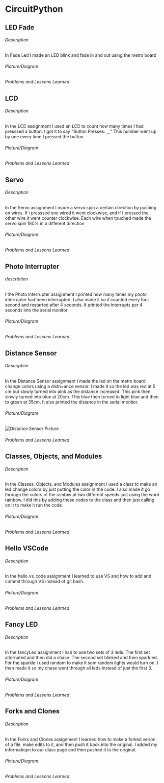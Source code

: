 # CircuitPython

## LED Fade
###### Description
In Fade Led I made an LED blink and fade in and out using the metro board
###### Picture/Diagram
###### Problems and Lessons Learned

## LCD
###### Description
In the LCD assignment I used an LCD to count how many times I had presssed a button. I got it to say "Button Presses: __" This number went up by one every time I pressed the button
###### Picture/Diagram
###### Problems and Lessons Learned

## Servo
###### Description
In the Servo assignment I made a servo spin a certain direction by pushing on wires. If i presssed one wired it went clockwise, and if I pressed the other wire it went counter clockwise. Each wire when touched made the servo spin 180% in a different direction
###### Picture/Diagram
###### Problems and Lessons Learned

## Photo Interrupter
###### description
I the Photo Interrupter assignment I printed how many times my photo interrupter had been interrupted. I also made it so it counted every four second and restarted after 4 seconds. It printed the interrupts per 4 seconds into the serial monitor
###### Picture/Diagram
###### Problems and Lessons Learned

## Distance Sensor
###### Description
In the Distance Sensor assignment I made the led on the metro board change colors using a distn=ance sensor. I made it so the led was red at 5 cm but slowly turned into pink as the distance increased. This pink then slowly turned into blue at 20cm. This blue then turned to light blue and then to green at 35cm. It also printed the distance in the serial monitor.
###### Picture/Diagram
![Distance Sensor Picture](DistanceSensor.png)
###### Problems and Lessons Learned

## Classes, Objects, and Modules
###### Description
In the Classes. Objects, and Modules assignment I used a class to make an led change colors by just putting the color in the code. I also made it go through the colors of the rainbiw at two different speeds just using the word rainbow. I did this by adding these codes to the class and then just calling on it to make it run the code.
###### Picture/Diagram
###### Problems and Lessons Learned

## Hello VSCode
###### Description
In the hello_vs_code assignment I learned to use VS and how to add and commit through VS instead of git bash.
###### Picture/Diagram
###### Problems and Lessons Learned

## Fancy LED
###### Description
In the fancyLed assignment I had to use two sets of 3 leds. The first set alternated and then did a chase. The second set blinked and then sparkled. For the sparkle i used random to make it som random lights would turn on. I then made it so my chase went through all leds instead of just the first 3. 
###### Picture/Diagram
###### Problems and Lessons Learned

## Forks and Clones
###### Description
In the Forks and Clones assignment I learned how to make a forked verion of a file, make edits to it, and then push it back into the original. I added my informatiopn to our class page and then pushed it to the original.
###### Picture/Diagram
###### Problems and Lessons Learned
